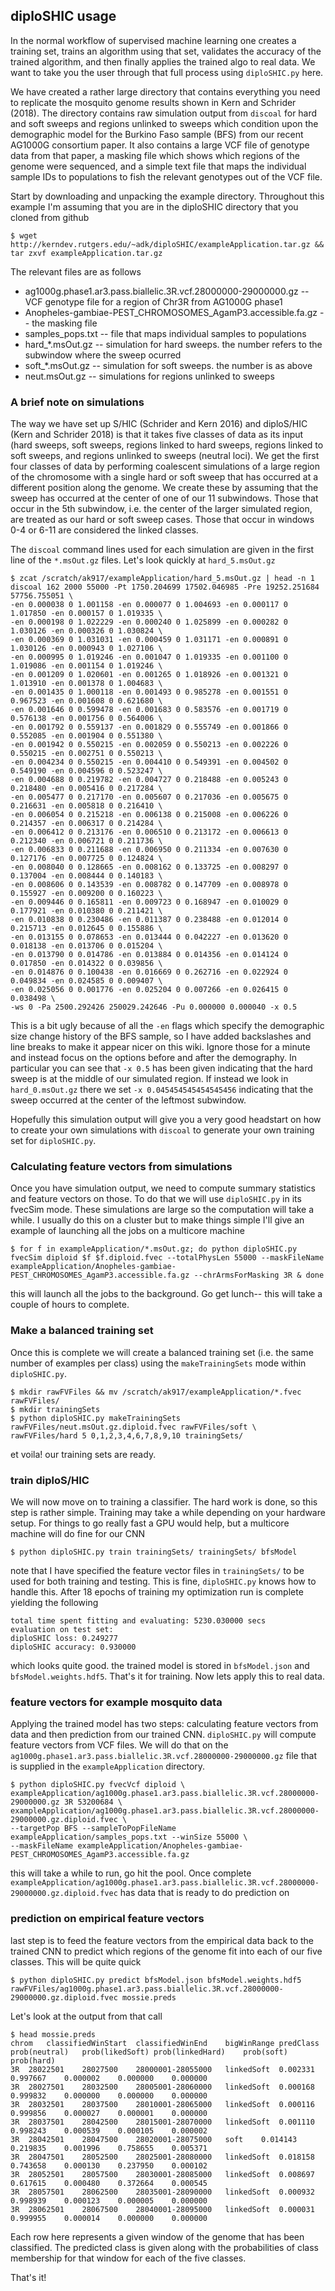 ## diploSHIC usage
In the normal workflow of supervised machine learning one creates a training set, trains an algorithm using that set, validates the accuracy of the trained algorithm, and then finally applies the trained algo to real data. We want to take you the user through that full process using `diploSHIC.py` here. 

We have created a rather large directory that contains everything you need to replicate the mosquito genome results shown in Kern and Schrider (2018). The directory contains raw simulation output from `discoal` for hard and soft sweeps and regions unlinked to sweeps which condition upon the demographic model for the Burkino Faso sample (BFS) from our recent AG1000G consortium paper. It also contains a large VCF file of genotype data from that paper, a masking file which shows which regions of the genome were sequenced, and a simple text file that maps the individual sample IDs to populations to fish the relevant genotypes out of the VCF file. 

Start by downloading and unpacking the example directory. Throughout this example I'm assuming that you are in the diploSHIC directory that you cloned from github
```
$ wget http://kerndev.rutgers.edu/~adk/diploSHIC/exampleApplication.tar.gz && tar zxvf exampleApplication.tar.gz
```
The relevant files are as follows
* ag1000g.phase1.ar3.pass.biallelic.3R.vcf.28000000-29000000.gz -- VCF genotype file for a region of Chr3R from AG1000G phase1
* Anopheles-gambiae-PEST_CHROMOSOMES_AgamP3.accessible.fa.gz -- the masking file
* samples_pops.txt -- file that maps individual samples to populations
* hard_*.msOut.gz -- simulation for hard sweeps. the number refers to the subwindow where the sweep ocurred
* soft_*.msOut.gz -- simulation for soft sweeps. the number is as above
* neut.msOut.gz -- simulations for regions unlinked to sweeps

### A brief note on simulations
The way we have set up S/HIC (Schrider and Kern 2016) and diploS/HIC (Kern and Schrider 2018) is that it takes five classes of data as its input (hard sweeps, soft sweeps, regions linked to hard sweeps, regions linked to soft sweeps, and regions unlinked to sweeps (neutral loci). We get the first four classes of data by performing coalescent simulations of a large region of the chromosome with a single hard or soft sweep that has occurred at a different position along the genome. We create these by assuming that the sweep has occurred at the center of one of our 11 subwindows. Those that occur in the 5th subwindow, i.e. the center of the larger simulated region, are treated as our hard or soft sweep cases. Those that occur in windows 0-4 or 6-11 are considered the linked classes. 

The `discoal` command lines used for each simulation are given in the first line of the `*.msOut.gz` files. Let's look quickly at `hard_5.msOut.gz`
```
$ zcat /scratch/ak917/exampleApplication/hard_5.msOut.gz | head -n 1
discoal 162 2000 55000 -Pt 1750.204699 17502.046985 -Pre 19252.251684 57756.755051 \
-en 0.000038 0 1.001158 -en 0.000077 0 1.004693 -en 0.000117 0 1.017850 -en 0.000157 0 1.019335 \ 
-en 0.000198 0 1.022229 -en 0.000240 0 1.025899 -en 0.000282 0 1.030126 -en 0.000326 0 1.030824 \ 
-en 0.000369 0 1.031031 -en 0.000459 0 1.031171 -en 0.000891 0 1.030126 -en 0.000943 0 1.027106 \ 
-en 0.000995 0 1.019246 -en 0.001047 0 1.019335 -en 0.001100 0 1.019086 -en 0.001154 0 1.019246 \ 
-en 0.001209 0 1.020601 -en 0.001265 0 1.018926 -en 0.001321 0 1.013910 -en 0.001378 0 1.004683 \ 
-en 0.001435 0 1.000118 -en 0.001493 0 0.985278 -en 0.001551 0 0.967523 -en 0.001608 0 0.621680 \ 
-en 0.001646 0 0.599478 -en 0.001683 0 0.583576 -en 0.001719 0 0.576138 -en 0.001756 0 0.564006 \ 
-en 0.001792 0 0.559137 -en 0.001829 0 0.555749 -en 0.001866 0 0.552085 -en 0.001904 0 0.551380 \ 
-en 0.001942 0 0.550215 -en 0.002059 0 0.550213 -en 0.002226 0 0.550215 -en 0.002751 0 0.550213 \ 
-en 0.004234 0 0.550215 -en 0.004410 0 0.549391 -en 0.004502 0 0.549190 -en 0.004596 0 0.523247 \ 
-en 0.004688 0 0.219782 -en 0.004727 0 0.218488 -en 0.005243 0 0.218480 -en 0.005416 0 0.217284 \
-en 0.005477 0 0.217170 -en 0.005607 0 0.217036 -en 0.005675 0 0.216631 -en 0.005818 0 0.216410 \ 
-en 0.006054 0 0.215218 -en 0.006138 0 0.215008 -en 0.006226 0 0.214357 -en 0.006317 0 0.214284 \ 
-en 0.006412 0 0.213176 -en 0.006510 0 0.213172 -en 0.006613 0 0.212340 -en 0.006721 0 0.211736 \ 
-en 0.006833 0 0.211688 -en 0.006950 0 0.211334 -en 0.007630 0 0.127176 -en 0.007725 0 0.124824 \ 
-en 0.008040 0 0.128665 -en 0.008162 0 0.133725 -en 0.008297 0 0.137004 -en 0.008444 0 0.140183 \ 
-en 0.008606 0 0.143539 -en 0.008782 0 0.147709 -en 0.008978 0 0.155927 -en 0.009200 0 0.160223 \ 
-en 0.009446 0 0.165811 -en 0.009723 0 0.168947 -en 0.010029 0 0.177921 -en 0.010380 0 0.211421 \ 
-en 0.010838 0 0.230486 -en 0.011387 0 0.238488 -en 0.012014 0 0.215713 -en 0.012645 0 0.155886 \
-en 0.013155 0 0.078653 -en 0.013444 0 0.042227 -en 0.013620 0 0.018138 -en 0.013706 0 0.015204 \
-en 0.013790 0 0.014786 -en 0.013884 0 0.014356 -en 0.014124 0 0.017850 -en 0.014322 0 0.039856 \
-en 0.014876 0 0.100438 -en 0.016669 0 0.262716 -en 0.022924 0 0.049834 -en 0.024585 0 0.009407 \
-en 0.025056 0 0.001776 -en 0.025204 0 0.007266 -en 0.026415 0 0.038498 \
-ws 0 -Pa 2500.292426 250029.242646 -Pu 0.000000 0.000040 -x 0.5
```
This is a bit ugly because of all the `-en` flags which specify the demographic size change history of the BFS sample, so I have added backslashes and line breaks to make it appear nicer on this wiki. Ignore those for a minute and instead focus on the options before and after the demography. In particular you can see that `-x 0.5` has been given indicating that the hard sweep is at the middle of our simulated region. If instead we look in `hard_0.msOut.gz` there we set `-x 0.045454545454545456` indicating that the sweep occurred at the center of the leftmost subwindow.

Hopefully this simulation output will give you a very good headstart on how to create your own simulations with `discoal` to generate your own training set for `diploSHIC.py`. 

### Calculating feature vectors from simulations
Once you have simulation output, we need to compute summary statistics and feature vectors on those. To do that we will use `diploSHIC.py` in its fvecSim mode. These simulations are large so the computation will take a while. I usually do this on a cluster but to make things simple I'll give an example of launching all the jobs on a multicore machine
```
$ for f in exampleApplication/*.msOut.gz; do python diploSHIC.py fvecSim diploid $f $f.diploid.fvec --totalPhysLen 55000 --maskFileName exampleApplication/Anopheles-gambiae-PEST_CHROMOSOMES_AgamP3.accessible.fa.gz --chrArmsForMasking 3R & done
```
this will launch all the jobs to the background. Go get lunch-- this will take a couple of hours to complete. 

### Make a balanced training set 
Once this is complete we will create a balanced training set (i.e. the same number of examples per class) using the `makeTrainingSets` mode within `diploSHIC.py`.
```
$ mkdir rawFVFiles && mv /scratch/ak917/exampleApplication/*.fvec rawFVFiles/
$ mkdir trainingSets
$ python diploSHIC.py makeTrainingSets rawFVFiles/neut.msOut.gz.diploid.fvec rawFVFiles/soft \
rawFVFiles/hard 5 0,1,2,3,4,6,7,8,9,10 trainingSets/
```
et voila! our training sets are ready.

### train diploS/HIC
We will now move on to training a classifier. The hard work is done, so this step is rather simple. Training
may take a while depending on your hardware setup. For things to go really fast a GPU would help, but a multicore 
machine will do fine for our CNN
```
$ python diploSHIC.py train trainingSets/ trainingSets/ bfsModel
```
note that I have specified the feature vector files in `trainingSets/` to be used for
both training and testing. This is fine, `diploSHIC.py` knows how to handle this. After
18 epochs of training my optimization run is complete yielding the following
```
total time spent fitting and evaluating: 5230.030000 secs
evaluation on test set:
diploSHIC loss: 0.249277
diploSHIC accuracy: 0.930000
```
which looks quite good. the trained model is stored in `bfsModel.json` and `bfsModel.weights.hdf5`. 
That's it for training. Now lets apply this to real data.

### feature vectors for example mosquito data
Applying the trained model has two steps: calculating feature vectors from data and then prediction from
our trained CNN. `diploSHIC.py` will compute feature vectors from VCF files. We will do that on the 
`ag1000g.phase1.ar3.pass.biallelic.3R.vcf.28000000-29000000.gz` file that is supplied in the `exampleApplication`
directory.
```
$ python diploSHIC.py fvecVcf diploid \
exampleApplication/ag1000g.phase1.ar3.pass.biallelic.3R.vcf.28000000-29000000.gz 3R 53200684 \ exampleApplication/ag1000g.phase1.ar3.pass.biallelic.3R.vcf.28000000-29000000.gz.diploid.fvec \
--targetPop BFS --sampleToPopFileName exampleApplication/samples_pops.txt --winSize 55000 \ 
--maskFileName exampleApplication/Anopheles-gambiae-PEST_CHROMOSOMES_AgamP3.accessible.fa.gz
```
this will take a while to run, go hit the pool. Once complete `exampleApplication/ag1000g.phase1.ar3.pass.biallelic.3R.vcf.28000000-29000000.gz.diploid.fvec`
has data that is ready to do prediction on

### prediction on empirical feature vectors
last step is to feed the feature vectors from the empirical data back to the trained CNN to 
predict which regions of the genome fit into each of our five classes. This will be quite quick
```
$ python diploSHIC.py predict bfsModel.json bfsModel.weights.hdf5 rawFVFiles/ag1000g.phase1.ar3.pass.biallelic.3R.vcf.28000000-29000000.gz.diploid.fvec mossie.preds
```
Let's look at the output from that call
```
$ head mossie.preds
chrom	classifiedWinStart	classifiedWinEnd	bigWinRange	predClass	prob(neutral)	prob(likedSoft)	prob(linkedHard)	prob(soft)	prob(hard)
3R	28022501	28027500	28000001-28055000	linkedSoft	0.002331	0.997667	0.000002	0.000000	0.000000
3R	28027501	28032500	28005001-28060000	linkedSoft	0.000168	0.999832	0.000000	0.000000	0.000000
3R	28032501	28037500	28010001-28065000	linkedSoft	0.000116	0.999856	0.000027	0.000001	0.000000
3R	28037501	28042500	28015001-28070000	linkedSoft	0.001110	0.998243	0.000539	0.000105	0.000002
3R	28042501	28047500	28020001-28075000	soft	0.014143	0.219835	0.001996	0.758655	0.005371
3R	28047501	28052500	28025001-28080000	linkedSoft	0.018158	0.743658	0.000130	0.237950	0.000102
3R	28052501	28057500	28030001-28085000	linkedSoft	0.008697	0.617615	0.000480	0.372664	0.000545
3R	28057501	28062500	28035001-28090000	linkedSoft	0.000932	0.998939	0.000123	0.000005	0.000000
3R	28062501	28067500	28040001-28095000	linkedSoft	0.000031	0.999955	0.000014	0.000000	0.000000
```
Each row here represents a given window of the genome that has been classified. The predicted class is given
along with the probabilities of class membership for that window for each of the five classes. 

That's it! 
